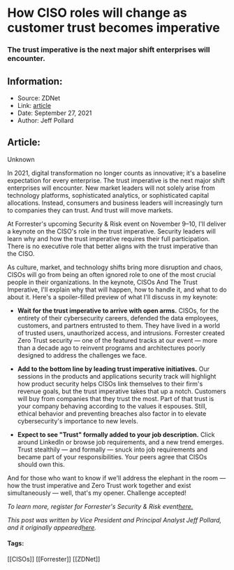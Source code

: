 # How CISO roles will change as customer trust becomes imperative
### The trust imperative is the next major shift enterprises will encounter.

## Information:
+ Source: ZDNet
+ Link: [article](https://www.zdnet.com/article/how-cisos-roles-will-change-as-customer-trust-becomes-imperative/)
+ Date: September 27, 2021
+ Author: Jeff Pollard


## Article:
Unknown

In 2021, digital transformation no longer counts as innovative; it's a baseline expectation for every enterprise. The trust imperative is the next major shift enterprises will encounter. New market leaders will not solely arise from technology platforms, sophisticated analytics, or sophisticated capital allocations. Instead, consumers and business leaders will increasingly turn to companies they can trust. And trust will move markets. 


At Forrester's upcoming Security & Risk event on November 9–10, I'll deliver a keynote on the CISO's role in the trust imperative. Security leaders will learn why and how the trust imperative requires their full participation. There is no executive role that better aligns with the trust imperative than the CISO. 

As culture, market, and technology shifts bring more disruption and chaos, CISOs will go from being an often ignored role to one of the most crucial people in their organizations. In the keynote, CISOs And The Trust Imperative, I'll explain why that will happen, how to handle it, and what to do about it. Here's a spoiler-filled preview of what I'll discuss in my keynote: 

* **Wait for the trust imperative to arrive with open arms.** CISOs, for the entirety of their cybersecurity careers, defended the data employees, customers, and partners entrusted to them. They have lived in a world of trusted users, unauthorized access, and intrusions. Forrester created Zero Trust security — one of the featured tracks at our event — more than a decade ago to reinvent programs and architectures poorly designed to address the challenges we face. 


* **Add to the bottom line by leading trust imperative initiatives.** Our sessions in the products and applications security track will highlight how product security helps CISOs link themselves to their firm's revenue goals, but the trust imperative takes that up a notch. Customers will buy from companies that they trust the most. Part of that trust is your company behaving according to the values it espouses. Still, ethical behavior and preventing breaches also factor in to elevate cybersecurity's importance to new levels. 


* **Expect to see "Trust" formally added to your job description.** Click around LinkedIn or browse job requirements, and a new trend emerges. Trust stealthily — and formally — snuck into job requirements and became part of your responsibilities. Your peers agree that CISOs should own this.  



And for those who want to know if we'll address the elephant in the room — how the trust imperative and Zero Trust work together and exist simultaneously — well, that's my opener. Challenge accepted! 

*To learn more, register for Forrester's Security & Risk event*[*here.*](https://www.forrester.com/event/security-risk/?utm_source=zdnet&utm_medium=pr&utm_campaign=sr21na)

*This post was written by Vice President and Principal Analyst Jeff Pollard, and it originally appeared*[*here*](https://www.forrester.com/blogs/cisos-and-the-trust-imperative/?utm_source=zdnet&utm_medium=pr&utm_campaign=sr)*.*





#### Tags:
[[CISOs]] [[Forrester]] [[ZDNet]]
